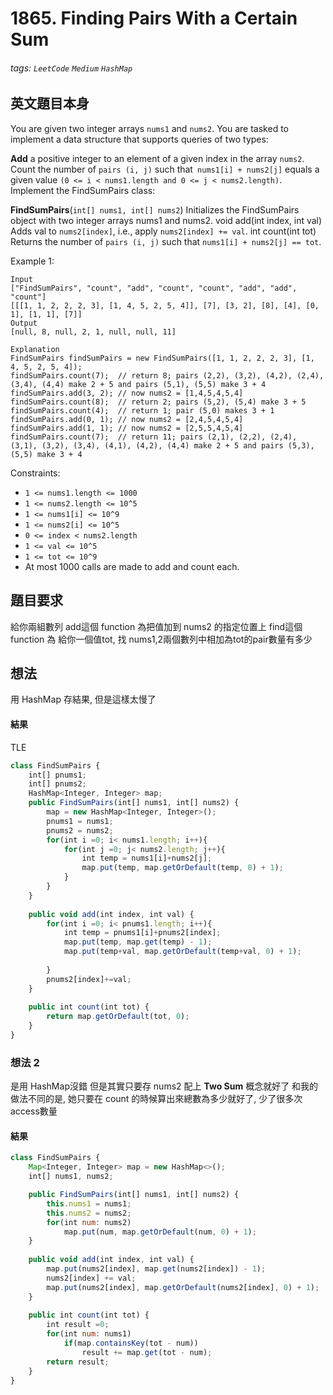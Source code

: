 # 1865. Finding Pairs With a Certain Sum
###### tags: `LeetCode` `Medium` `HashMap`

## 英文題目本身
You are given two integer arrays `nums1` and `nums2`. You are tasked to implement a data structure that supports queries of two types:

**Add** a positive integer to an element of a given index in the array `nums2`.
Count the number of `pairs (i, j)` such that` nums1[i] + nums2[j]` equals a given value `(0 <= i < nums1.length and 0 <= j < nums2.length)`.
Implement the FindSumPairs class:

**FindSumPairs**(`int[] nums1, int[] nums2`) Initializes the FindSumPairs object with two integer arrays nums1 and nums2.
void add(int index, int val) Adds val to `nums2[index]`, i.e., apply `nums2[index] += val`.
int count(int tot) Returns the number of `pairs (i, j)` such that `nums1[i] + nums2[j] == tot`.
 

Example 1:
```
Input
["FindSumPairs", "count", "add", "count", "count", "add", "add", "count"]
[[[1, 1, 2, 2, 2, 3], [1, 4, 5, 2, 5, 4]], [7], [3, 2], [8], [4], [0, 1], [1, 1], [7]]
Output
[null, 8, null, 2, 1, null, null, 11]

Explanation
FindSumPairs findSumPairs = new FindSumPairs([1, 1, 2, 2, 2, 3], [1, 4, 5, 2, 5, 4]);
findSumPairs.count(7);  // return 8; pairs (2,2), (3,2), (4,2), (2,4), (3,4), (4,4) make 2 + 5 and pairs (5,1), (5,5) make 3 + 4
findSumPairs.add(3, 2); // now nums2 = [1,4,5,4,5,4]
findSumPairs.count(8);  // return 2; pairs (5,2), (5,4) make 3 + 5
findSumPairs.count(4);  // return 1; pair (5,0) makes 3 + 1
findSumPairs.add(0, 1); // now nums2 = [2,4,5,4,5,4]
findSumPairs.add(1, 1); // now nums2 = [2,5,5,4,5,4]
findSumPairs.count(7);  // return 11; pairs (2,1), (2,2), (2,4), (3,1), (3,2), (3,4), (4,1), (4,2), (4,4) make 2 + 5 and pairs (5,3), (5,5) make 3 + 4
```

Constraints:

- `1 <= nums1.length <= 1000`
- `1 <= nums2.length <= 10^5`
- `1 <= nums1[i] <= 10^9`
- `1 <= nums2[i] <= 10^5`
- `0 <= index < nums2.length`
- `1 <= val <= 10^5`
- `1 <= tot <= 10^9`
- At most 1000 calls are made to add and count each.
## 題目要求
給你兩組數列
add這個 function 為把值加到 nums2 的指定位置上
find這個 function 為 給你一個值tot, 找 nums1,2兩個數列中相加為tot的pair數量有多少

## 想法
用 HashMap 存結果, 但是這樣太慢了
#### 結果
TLE
```javascript
class FindSumPairs {
    int[] pnums1;
    int[] pnums2;
    HashMap<Integer, Integer> map;
    public FindSumPairs(int[] nums1, int[] nums2) {
        map = new HashMap<Integer, Integer>();
        pnums1 = nums1;
        pnums2 = nums2;
        for(int i =0; i< nums1.length; i++){
            for(int j =0; j< nums2.length; j++){
                int temp = nums1[i]+nums2[j];
                map.put(temp, map.getOrDefault(temp, 0) + 1);
            }
        }
    }
    
    public void add(int index, int val) {
        for(int i =0; i< pnums1.length; i++){
            int temp = pnums1[i]+pnums2[index];
            map.put(temp, map.get(temp) - 1);
            map.put(temp+val, map.getOrDefault(temp+val, 0) + 1);
               
        }
        pnums2[index]+=val;
    }
    
    public int count(int tot) {
        return map.getOrDefault(tot, 0);
    }
}

```

### 想法 2
是用 HashMap沒錯  但是其實只要存 nums2 配上 **Two Sum** 概念就好了
和我的做法不同的是, 她只要在 count 的時候算出來總數為多少就好了, 少了很多次access數量
#### 結果
```javascript
class FindSumPairs {
    Map<Integer, Integer> map = new HashMap<>();
    int[] nums1, nums2;

    public FindSumPairs(int[] nums1, int[] nums2) {
        this.nums1 = nums1;
        this.nums2 = nums2;
        for(int num: nums2) 
            map.put(num, map.getOrDefault(num, 0) + 1);
    }
    
    public void add(int index, int val) {
        map.put(nums2[index], map.get(nums2[index]) - 1);
        nums2[index] += val;
        map.put(nums2[index], map.getOrDefault(nums2[index], 0) + 1);
    }
    
    public int count(int tot) {
        int result =0;
        for(int num: nums1) 
            if(map.containsKey(tot - num)) 
                result += map.get(tot - num);
        return result;
    }
}
```